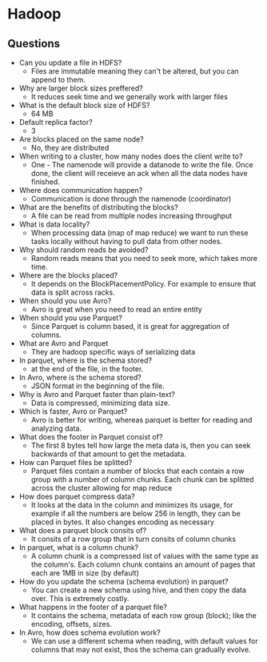 # Hadoop


## Questions
- Can you update a file in HDFS?
  - Files are immutable meaning they can't be altered, but you can append to them.
- Why are larger block sizes preffered?
    - It reduces seek time and we generally work with larger files
- What is the default block size of HDFS?
  - 64 MB
- Default replica factor?
  - 3
- Are blocks placed on the same node?
  - No, they are distributed
- When writing to a cluster, how many nodes does the client write to?
  - One - The namenode will provide a datanode to write the file. Once done, the client will receieve an ack when all the data nodes have finished.
- Where does communication happen?
  - Communication is done through the namenode (coordinator)
- What are the benefits of distributing the blocks?
  - A file can be read from multiple nodes increasing throughput
- What is data locality?
  - When processing data (map of map reduce) we want to run these tasks locally without having to pull data from other nodes. 
- Why should random reads be avoided?
  - Random reads means that you need to seek more, which takes more time.
- Where are the blocks placed?
  - It depends on the BlockPlacementPolicy. For example to ensure that data is split across racks. 
- When should you use Avro?
  - Avro is great when you need to read an entire entity
- When should you use Parquet?
  - Since Parquet is column based, it is great for aggregation of columns.
- What are Avro and Parquet
  - They are hadoop specific ways of serializing data
- In parquet, where is the schema stored?
  - at the end of the file, in the footer.
- In Avro, where is the schema stored?
  - JSON format in the beginning of the file. 
- Why is Avro and Parquet faster than plain-text?
  - Data is compressed, minimizing data size.
- Which is faster, Avro or Parquet?
  - Avro is better for writing, whereas parquet is better for reading and analyzing data.
- What does the footer in Parquet consist of?
  - The first 8 bytes tell how large the meta data is, then you can seek backwards of that amount to get the metadata.
- How can Parquet files be splitted?
  - Parquet files contain a number of blocks that each contain a row group with a number of column chunks. Each chunk can be splitted across the cluster allowing for map reduce
- How does parquet compress data?
  - It looks at the data in the column and minimizes its usage, for example if all the numbers are below 256 in length, they can be placed in bytes. It also changes encoding as necessary
- What does a parquet block consits of?
  - It consits of a row group that in turn consits of column chunks
- In parquet, what is a column chunk?
  - A column chunk is a compressed list of values with the same type as the column's. Each column chunk contains an amount of pages that each are 1MB in size (by default)
- How do you update the schema (schema evolution) in parquet?
  - You can create a new schema using hive, and then copy the data over. This is extremely costly.
- What happens in the footer of a parquet file?
  - It contains the schema, metadata of each row group (block); like the encoding, offsets, sizes.
- In Avro, how does schema evolution work?
  - We can use a different schema when reading, with default values for columns that may not exist, thos the schema can gradually evolve. 